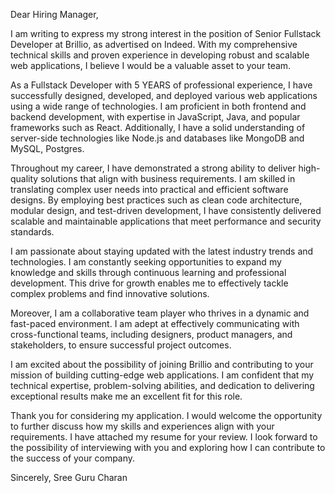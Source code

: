 Dear Hiring Manager,

I am writing to express my strong interest in the position of Senior Fullstack Developer at Brillio, as advertised on Indeed. With my comprehensive technical skills and proven experience in developing robust and scalable web applications, I believe I would be a valuable asset to your team.

As a Fullstack Developer with 5 YEARS of professional experience, I have successfully designed, developed, and deployed various web applications using a wide range of technologies. I am proficient in both frontend and backend development, with expertise in JavaScript, Java, and popular frameworks such as React. Additionally, I have a solid understanding of server-side technologies like Node.js and databases like MongoDB and MySQL, Postgres.

Throughout my career, I have demonstrated a strong ability to deliver high-quality solutions that align with business requirements. I am skilled in translating complex user needs into practical and efficient software designs. By employing best practices such as clean code architecture, modular design, and test-driven development, I have consistently delivered scalable and maintainable applications that meet performance and security standards.

I am passionate about staying updated with the latest industry trends and technologies. I am constantly seeking opportunities to expand my knowledge and skills through continuous learning and professional development. This drive for growth enables me to effectively tackle complex problems and find innovative solutions.

Moreover, I am a collaborative team player who thrives in a dynamic and fast-paced environment. I am adept at effectively communicating with cross-functional teams, including designers, product managers, and stakeholders, to ensure successful project outcomes.

I am excited about the possibility of joining Brillio and contributing to your mission of building cutting-edge web applications. I am confident that my technical expertise, problem-solving abilities, and dedication to delivering exceptional results make me an excellent fit for this role.

Thank you for considering my application. I would welcome the opportunity to further discuss how my skills and experiences align with your requirements. I have attached my resume for your review. I look forward to the possibility of interviewing with you and exploring how I can contribute to the success of your company.

Sincerely,
Sree Guru Charan




